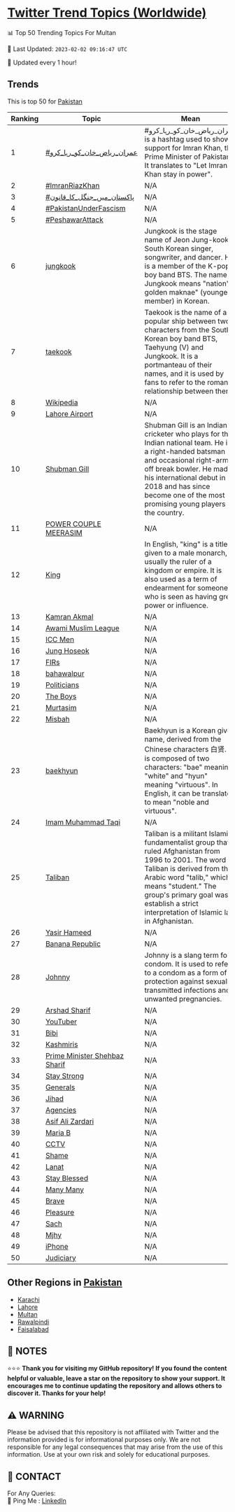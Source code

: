 [Twitter Trend Topics (Worldwide)](https://github.com/ErcinDedeoglu/Twitter-Trend-Topics)
==========


📊 Top 50 Trending Topics For Multan

📆 Last Updated: `2023-02-02 09:16:47 UTC`

🔧 Updated every 1 hour!


## Trends

This is top 50 for [Pakistan](</Pakistan>)

| Ranking | Topic | Mean |
| ------- | ------------ | ------------ |
| 1 | [#عمران_ریاض_خان_کو_رہا_کرو](http://twitter.com/search?q=%23%d8%b9%d9%85%d8%b1%d8%a7%d9%86_%d8%b1%db%8c%d8%a7%d8%b6_%d8%ae%d8%a7%d9%86_%da%a9%d9%88_%d8%b1%db%81%d8%a7_%da%a9%d8%b1%d9%88) | #عمران_ریاض_خان_کو_رہا_کرو is a hashtag used to show support for Imran Khan, the Prime Minister of Pakistan. It translates to "Let Imran Khan stay in power". |
| 2 | [#ImranRiazKhan](http://twitter.com/search?q=%23ImranRiazKhan) | N/A |
| 3 | [#پاکستان_میں_جنگل_کا_قانون](http://twitter.com/search?q=%23%d9%be%d8%a7%da%a9%d8%b3%d8%aa%d8%a7%d9%86_%d9%85%db%8c%da%ba_%d8%ac%d9%86%da%af%d9%84_%da%a9%d8%a7_%d9%82%d8%a7%d9%86%d9%88%d9%86) | N/A |
| 4 | [#PakistanUnderFascism](http://twitter.com/search?q=%23PakistanUnderFascism) | N/A |
| 5 | [#PeshawarAttack](http://twitter.com/search?q=%23PeshawarAttack) | N/A |
| 6 | [jungkook](http://twitter.com/search?q=jungkook) | Jungkook is the stage name of Jeon Jung-kook, a South Korean singer, songwriter, and dancer. He is a member of the K-pop boy band BTS. The name Jungkook means "nation's golden maknae" (youngest member) in Korean. |
| 7 | [taekook](http://twitter.com/search?q=taekook) | Taekook is the name of a popular ship between two characters from the South Korean boy band BTS, Taehyung (V) and Jungkook. It is a portmanteau of their names, and it is used by fans to refer to the romantic relationship between them. |
| 8 | [Wikipedia](http://twitter.com/search?q=Wikipedia) | N/A |
| 9 | [Lahore Airport](http://twitter.com/search?q=Lahore+Airport) | N/A |
| 10 | [Shubman Gill](http://twitter.com/search?q=Shubman+Gill) | Shubman Gill is an Indian cricketer who plays for the Indian national team. He is a right-handed batsman and occasional right-arm off break bowler. He made his international debut in 2018 and has since become one of the most promising young players in the country. |
| 11 | [POWER COUPLE MEERASIM](http://twitter.com/search?q=POWER+COUPLE+MEERASIM) | N/A |
| 12 | [King](http://twitter.com/search?q=King) | In English, "king" is a title given to a male monarch, usually the ruler of a kingdom or empire. It is also used as a term of endearment for someone who is seen as having great power or influence. |
| 13 | [Kamran Akmal](http://twitter.com/search?q=Kamran+Akmal) | N/A |
| 14 | [Awami Muslim League](http://twitter.com/search?q=Awami+Muslim+League) | N/A |
| 15 | [ICC Men](http://twitter.com/search?q=ICC+Men) | N/A |
| 16 | [Jung Hoseok](http://twitter.com/search?q=Jung+Hoseok) | N/A |
| 17 | [FIRs](http://twitter.com/search?q=FIRs) | N/A |
| 18 | [bahawalpur](http://twitter.com/search?q=bahawalpur) | N/A |
| 19 | [Politicians](http://twitter.com/search?q=Politicians) | N/A |
| 20 | [The Boys](http://twitter.com/search?q=The+Boys) | N/A |
| 21 | [Murtasim](http://twitter.com/search?q=Murtasim) | N/A |
| 22 | [Misbah](http://twitter.com/search?q=Misbah) | N/A |
| 23 | [baekhyun](http://twitter.com/search?q=baekhyun) | Baekhyun is a Korean given name, derived from the Chinese characters 白贤. It is composed of two characters: "bae" meaning "white" and "hyun" meaning "virtuous". In English, it can be translated to mean "noble and virtuous". |
| 24 | [Imam Muhammad Taqi](http://twitter.com/search?q=Imam+Muhammad+Taqi) | N/A |
| 25 | [Taliban](http://twitter.com/search?q=Taliban) | Taliban is a militant Islamic fundamentalist group that ruled Afghanistan from 1996 to 2001. The word Taliban is derived from the Arabic word "talib," which means "student." The group's primary goal was to establish a strict interpretation of Islamic law in Afghanistan. |
| 26 | [Yasir Hameed](http://twitter.com/search?q=Yasir+Hameed) | N/A |
| 27 | [Banana Republic](http://twitter.com/search?q=Banana+Republic) | N/A |
| 28 | [Johnny](http://twitter.com/search?q=Johnny) | Johnny is a slang term for a condom. It is used to refer to a condom as a form of protection against sexually transmitted infections and unwanted pregnancies. |
| 29 | [Arshad Sharif](http://twitter.com/search?q=Arshad+Sharif) | N/A |
| 30 | [YouTuber](http://twitter.com/search?q=YouTuber) | N/A |
| 31 | [Bibi](http://twitter.com/search?q=Bibi) | N/A |
| 32 | [Kashmiris](http://twitter.com/search?q=Kashmiris) | N/A |
| 33 | [Prime Minister Shehbaz Sharif](http://twitter.com/search?q=Prime+Minister+Shehbaz+Sharif) | N/A |
| 34 | [Stay Strong](http://twitter.com/search?q=Stay+Strong) | N/A |
| 35 | [Generals](http://twitter.com/search?q=Generals) | N/A |
| 36 | [Jihad](http://twitter.com/search?q=Jihad) | N/A |
| 37 | [Agencies](http://twitter.com/search?q=Agencies) | N/A |
| 38 | [Asif Ali Zardari](http://twitter.com/search?q=Asif+Ali+Zardari) | N/A |
| 39 | [Maria B](http://twitter.com/search?q=Maria+B) | N/A |
| 40 | [CCTV](http://twitter.com/search?q=CCTV) | N/A |
| 41 | [Shame](http://twitter.com/search?q=Shame) | N/A |
| 42 | [Lanat](http://twitter.com/search?q=Lanat) | N/A |
| 43 | [Stay Blessed](http://twitter.com/search?q=Stay+Blessed) | N/A |
| 44 | [Many Many](http://twitter.com/search?q=Many+Many) | N/A |
| 45 | [Brave](http://twitter.com/search?q=Brave) | N/A |
| 46 | [Pleasure](http://twitter.com/search?q=Pleasure) | N/A |
| 47 | [Sach](http://twitter.com/search?q=Sach) | N/A |
| 48 | [Mjhy](http://twitter.com/search?q=Mjhy) | N/A |
| 49 | [iPhone](http://twitter.com/search?q=iPhone) | N/A |
| 50 | [Judiciary](http://twitter.com/search?q=Judiciary) | N/A |



## Other Regions in [Pakistan](</Pakistan>)

* [Karachi](</Pakistan/Karachi.md>)
* [Lahore](</Pakistan/Lahore.md>)
* [Multan](</Pakistan/Multan.md>)
* [Rawalpindi](</Pakistan/Rawalpindi.md>)
* [Faisalabad](</Pakistan/Faisalabad.md>)



## 📝 NOTES

⭐⭐⭐ **Thank you for visiting my GitHub repository! If you found the content helpful or valuable, leave a star on the repository to show your support. It encourages me to continue updating the repository and allows others to discover it. Thanks for your help!**


## ⚠️ WARNING

Please be advised that this repository is not affiliated with Twitter and the information provided is for informational purposes only. We are not responsible for any legal consequences that may arise from the use of this information. Use at your own risk and solely for educational purposes.


## 📨 CONTACT

 For Any Queries:  
            🏓 Ping Me : [LinkedIn](https://www.linkedin.com/in/ercindedeoglu/)
